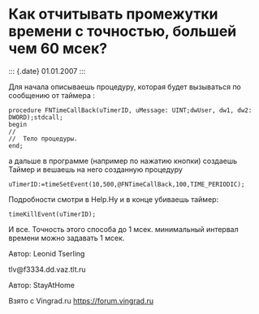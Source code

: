 Как отчитывать промежутки времени с точностью, большей чем 60 мсек?
===================================================================

::: {.date}
01.01.2007
:::

Для начала описываешь процедуру, которая будет вызываться по сообщению
от таймера :

    procedure FNTimeCallBack(uTimerID, uMessage: UINT;dwUser, dw1, dw2: DWORD);stdcall;
    begin
    //
    //  Тело процедуры.
    end; 

а дальше в программе (например по нажатию кнопки) создаешь Таймер и
вешаешь на него созданную процедуру

    uTimerID:=timeSetEvent(10,500,@FNTimeCallBack,100,TIME_PERIODIC); 

Подробности смотри в Help.Hу и в конце убиваешь таймер:

    timeKillEvent(uTimerID); 

И все. Точность этого способа до 1 мсек. минимальный интервал времени
можно задавать 1 мсек.

Автор: Leonid Tserling

tlv\@f3334.dd.vaz.tlt.ru

Автор: StayAtHome

Взято с Vingrad.ru <https://forum.vingrad.ru>
